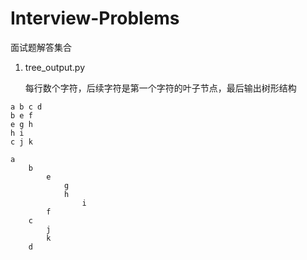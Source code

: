 Interview-Problems
==================
面试题解答集合

1. tree_output.py

    每行数个字符，后续字符是第一个字符的叶子节点，最后输出树形结构
```
a b c d
b e f
e g h
h i
c j k

a
    b
        e
            g
            h
                i
        f
    c
        j
        k
    d
```    
